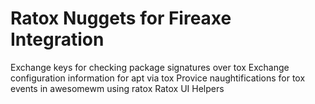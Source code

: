 Ratox Nuggets for Fireaxe Integration
=====================================
Exchange keys for checking package signatures over tox
Exchange configuration information for apt via tox
Provice naughtifications for tox events in awesomewm using ratox
Ratox UI Helpers